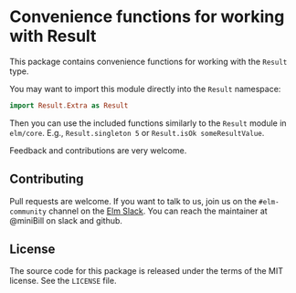 # Convenience functions for working with Result

This package contains convenience functions for working with the `Result` type.

You may want to import this module directly into the `Result` namespace:

```elm
import Result.Extra as Result
```

Then you can use the included functions similarly to the `Result` module in
`elm/core`. E.g., `Result.singleton 5` or `Result.isOk someResultValue`.

Feedback and contributions are very welcome.

## Contributing

Pull requests are welcome. If you want to talk to us, join us on the
`#elm-community` channel on the [Elm Slack](https://elmlang.slack.com). You can
reach the maintainer at @miniBill on slack and github.

## License

The source code for this package is released under the terms of the MIT
license. See the `LICENSE` file.
